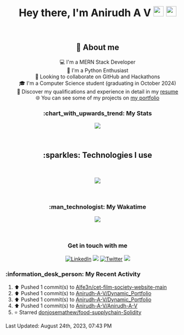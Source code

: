 <h1 align="center">Hey there, I'm Anirudh A V <img src="https://media.giphy.com/media/hvRJCLFzcasrR4ia7z/giphy.gif" width="28"> <img src="https://emojis.slackmojis.com/emojis/images/1531849430/4246/blob-sunglasses.gif?1531849430" width="28"/></h1>

<br>
<h2 align="center"> 📖 About me</h2>
<div align="center">

💻 I'm a MERN Stack Developer<br>
🎨 I'm a Python Enthusiast<br>
💞️ Looking to collaborate on GitHub and Hackathons<br>
🎓 I'm a Computer Science student (graduating in October 2024)<br>
📄 Discover my qualifications and experience in detail in my [resume](https://tinyurl.com/anirudh-a-v-res)<br>
🌐 You can see some of my projects on [my portfolio](https://iamanirudhav.vercel.app/)
<br>
</div>

<h3 align="center">:chart_with_upwards_trend: My Stats</h3>
<p align="center">
  <a href="#">
    <img src="https://github-readme-streak-stats.herokuapp.com/?user=Anirudh-A-V"/>
  </a>
</p>


<br>


<h2 align="center">:sparkles: Technologies I use</h2>
<br>
<p align="center">
  <a href="https://skillicons.dev">
    <img src="https://skillicons.dev/icons?i=react,redux,nodejs,express,tailwind,vite,mongodb,vercel,js,html,css,sass,bootstrap,py,django,firebase,materialui,c,java,git,github,heroku,netlify,mysql,postgres,sqlite,gcp,linux,figma,vscode,md,powershell&perline=8" />
  </a>
</p>

<br>

<div align="center">
<h3>:man_technologist: My Wakatime</h3>
<p align="center">
  <a href="#">
    <img src="https://github-readme-stats.vercel.app/api/wakatime?username=Anirudh_A_V&layout=compact&border_radius=5&theme=default" />
  </a>
</p>
</div>

<br>

<h3 align="center">Get in touch with me</h3>

<p align="center">
  <a href="https://www.linkedin.com/in/anirudh-a-v/" target="_blank"><img alt="LinkedIn" title="LinkedIn" src="https://img.shields.io/badge/-LinkedIn-0077B5?style=for-the-badge&logo=linkedin&logoColor=white"/></a>
  <a href="mailto:anirudh.av02@gmail.com" target="_blank"><img src="https://img.shields.io/badge/Gmail-D14836?style=for-the-badge&logo=gmail&logoColor=white"></a>
  <a href="https://twitter.com/anirudh_av02" target="_blank"><img alt="Twitter" title="Twitter" src="https://img.shields.io/badge/-Twitter-1DA1F2?style=for-the-badge&logo=twitter&logoColor=white"/></a>
  <!--- <a href="#"><img src="https://komarev.com/ghpvc/?username=Anirudh-A-V&style=for-the-badge"></a> --->
  <!---
  <a href=""><img alt="Youtube" title="Youtube" src="https://img.shields.io/badge/-YouTube-red?style=for-the-badge&logo=youtube&logoColor=white"/></a>
  <a href=""><img src="https://img.shields.io/badge/DEV.TO-%230A0A0A.svg?&style=for-the-badge&logo=dev.to&logoColor=white"></a>  --->
  <a href="https://linktr.ee/anirudh.av02" target="_blank"><img src="https://img.shields.io/badge/Linktree-39E09B.svg?style=for-the-badge&logo=Linktree&logoColor=white"></a>


</p>
              

<h3>:information_desk_person: My Recent Activity</h3>


<!--RECENT_ACTIVITY:start-->
1. ⬆️ Pushed 1 commit(s) to [Alfe3n/cet-film-society-website-main](https://github.com/Alfe3n/cet-film-society-website-main)<br>
2. ⬆️ Pushed 1 commit(s) to [Anirudh-A-V/Dynamic_Portfolio](https://github.com/Anirudh-A-V/Dynamic_Portfolio)<br>
3. ⬆️ Pushed 1 commit(s) to [Anirudh-A-V/Dynamic_Portfolio](https://github.com/Anirudh-A-V/Dynamic_Portfolio)<br>
4. ⬆️ Pushed 1 commit(s) to [Anirudh-A-V/Anirudh-A-V](https://github.com/Anirudh-A-V/Anirudh-A-V)<br>
5. ⭐ Starred [donjosemathew/food-supplychain-Solidity](https://github.com/donjosemathew/food-supplychain-Solidity)<br>
<!--RECENT_ACTIVITY:end-->

<!--RECENT_ACTIVITY:last_update-->
Last Updated: August 24th, 2023, 07:43 PM
<!--RECENT_ACTIVITY:last_update_end-->


